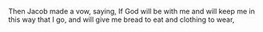 Then Jacob made a vow, saying, If God will be with me and will keep me in this way that I go, and will give me bread to eat and clothing to wear,
